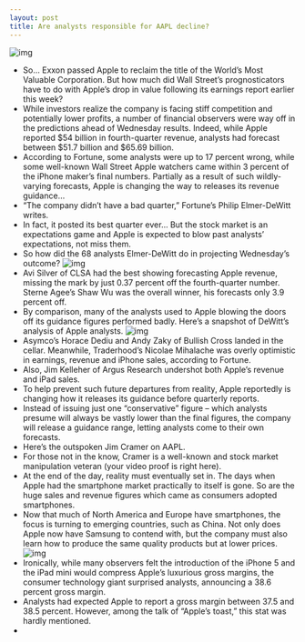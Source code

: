 ```yaml
---
layout: post
title: Are analysts responsible for AAPL decline?
---
```

![img](http://media.idownloadblog.com/wp-content/uploads/2012/07/01-4-Apple-stock-18062012.jpg)
* So… Exxon passed Apple to reclaim the title of the World’s Most Valuable Corporation. But how much did Wall Street’s prognosticators have to do with Apple’s drop in value following its earnings report earlier this week?
* While investors realize the company is facing stiff competition and potentially lower profits, a number of financial observers were way off in the predictions ahead of Wednesday results. Indeed, while Apple reported $54 billion in fourth-quarter revenue, analysts had forecast between $51.7 billion and $65.69 billion.
* According to Fortune, some analysts were up to 17 percent wrong, while some well-known Wall Street Apple watchers came within 3 percent of the iPhone maker’s final numbers. Partially as a result of such wildly-varying forecasts, Apple is changing the way to releases its revenue guidance…
* “The company didn’t have a bad quarter,” Fortune’s Philip Elmer-DeWitt writes.
* In fact, it posted its best quarter ever… But the stock market is an expectations game and Apple is expected to blow past analysts’ expectations, not miss them.
* So how did the 68 analysts Elmer-DeWitt do in projecting Wednesday’s outcome?
![img](http://media.idownloadblog.com/wp-content/uploads/2013/01/aapl-stock-drop.png)
* Avi Silver of CLSA had the best showing forecasting Apple revenue, missing the mark by just 0.37 percent off the fourth-quarter number. Sterne Agee’s Shaw Wu was the overall winner, his forecasts only 3.9 percent off.
* By comparison, many of the analysts used to Apple blowing the doors off its guidance figures performed badly. Here’s a snapshot of DeWitt’s analysis of Apple analysts.
![img](http://media.idownloadblog.com/wp-content/uploads/2013/01/AAPL-analyst-review-20130125.png)
* Asymco’s Horace Dediu and Andy Zaky of Bullish Cross landed in the cellar. Meanwhile, Traderhood’s Nicolae Mihalache was overly optimistic in earnings, revenue and iPhone sales, according to Fortune.
* Also, Jim Kelleher of Argus Research undershot both Apple’s revenue and iPad sales.
* To help prevent such future departures from reality, Apple reportedly is changing how it releases its guidance before quarterly reports.
* Instead of issuing just one “conservative” figure – which analysts presume will always be vastly lower than the final figures, the company will release a guidance range, letting analysts come to their own forecasts.
* Here’s the outspoken Jim Cramer on AAPL.
* For those not in the know, Cramer is a well-known and stock market manipulation veteran (your video proof is right here).
* At the end of the day, reality must eventually set in. The days when Apple had the smartphone market practically to itself is gone. So are the huge sales and revenue figures which came as consumers adopted smartphones.
* Now that much of North America and Europe have smartphones, the focus is turning to emerging countries, such as China. Not only does Apple now have Samsung to contend with, but the company must also learn how to produce the same quality products but at lower prices.
![img](http://media.idownloadblog.com/wp-content/uploads/2012/12/iPad-iPad-mini-iPhone-5-white-Minimally-Minimall-001.jpg)
* Ironically, while many observers felt the introduction of the iPhone 5 and the iPad mini would compress Apple’s luxurious gross margins, the consumer technology giant surprised analysts, announcing a 38.6 percent gross margin.
* Analysts had expected Apple to report a gross margin between 37.5 and 38.5 percent. However, among the talk of “Apple’s toast,” this stat was hardly mentioned.
*  

